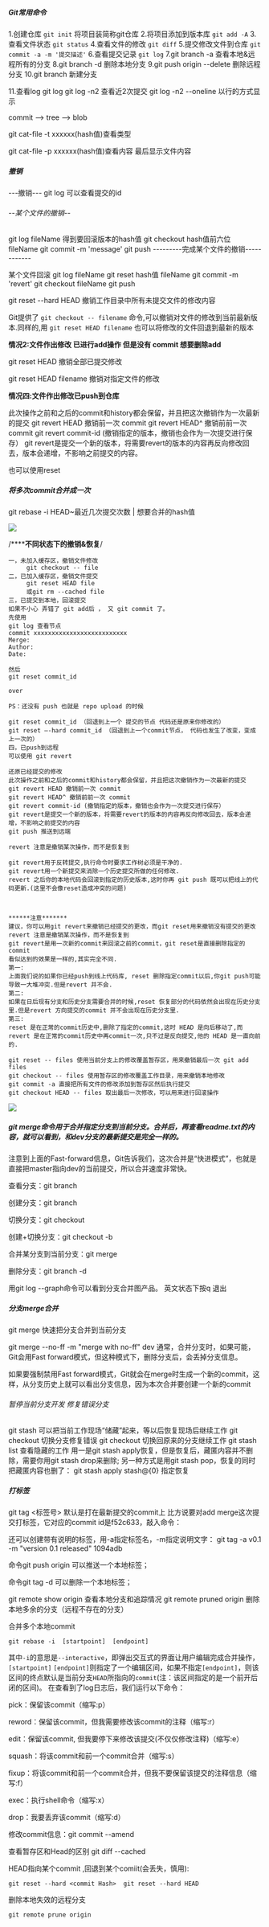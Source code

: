 ##### Git常用命令

1.创建仓库 `git init` 将项目装简称git仓库
2.将项目添加到版本库 `git add -A`
3.查看文件状态 `git status`
4.查看文件的修改 `git diff`
5.提交修改文件到仓库 `git commit -a -m '提交描述'`
6.查看提交记录 `git log`
7.git branch -a   查看本地&远程所有的分支
8.git branch -d <branchName>删除本地分支
9.git push origin --delete <BranchName>删除远程分支
10.git branch <branchName>新建分支

11.查看log  git log          git log -n2  查看近2次提交    git log -n2 --oneline 以行的方式显示



commit    --> tree  --> blob

git cat-file -t xxxxxx(hash值)查看类型

git cat-file -p xxxxxx(hash值)查看内容  最后显示文件内容



##### 撤销

---撤销---
git log  可以查看提交的id

###### --某个文件的撤销--

git log fileName      得到要回滚版本的hash值
git checkout hash值前六位  fileName
git commit -m 'message'
git push
---------完成某个文件的撤销------------

某个文件回滚
git log fileName
git reset hash值  fileName
git commit -m 'revert'
git checkout fileName
git push 



git reset --hard HEAD  撤销工作目录中所有未提交文件的修改内容

Git提供了 `git checkout -- filename` 命令,可以撤销对文件的修改到当前最新版本.同样的,用 `git reset HEAD filename` 也可以将修改的文件回退到最新的版本

**情况2:文件作出修改  已进行add操作 但是没有 commit   想要删除add**

git reset HEAD     撤销全部已提交修改

git reset HEAD filename    撤销对指定文件的修改

**情况四:文件作出修改已push到仓库**   

此次操作之前和之后的commit和history都会保留，并且把这次撤销作为一次最新的提交 
git revert HEAD  撤销前一次 commit 
git revert HEAD^  撤销前前一次 commit 
git revert commit-id  (撤销指定的版本，撤销也会作为一次提交进行保存） 
git revert是提交一个新的版本，将需要revert的版本的内容再反向修改回去，版本会递增，不影响之前提交的内容。

也可以使用reset 



##### 将多次commit合并成一次

git rebase  -i HEAD~最近几次提交次数 | 想要合并的hash值

<img src="QQ截图20181129141923.jpg">

/**********不同状态下的撤销&恢复******/

```
一，未加入缓存区，撤销文件修改
     git checkout -- file
二，已加入缓存区，撤销文件提交
     git reset HEAD file
     或git rm --cached file
三，已提交到本地，回滚提交
如果不小心 弄错了 git add后 ， 又 git commit 了。 
先使用 
git log 查看节点 
commit xxxxxxxxxxxxxxxxxxxxxxxxxx 
Merge: 
Author: 
Date:

然后 
git reset commit_id

over

PS：还没有 push 也就是 repo upload 的时候

git reset commit_id （回退到上一个 提交的节点 代码还是原来你修改的） 
git reset –-hard commit_id （回退到上一个commit节点， 代码也发生了改变，变成上一次的）
四，已push到远程
可以使用 git revert

还原已经提交的修改 
此次操作之前和之后的commit和history都会保留，并且把这次撤销作为一次最新的提交 
git revert HEAD 撤销前一次 commit 
git revert HEAD^ 撤销前前一次 commit 
git revert commit-id (撤销指定的版本，撤销也会作为一次提交进行保存） 
git revert是提交一个新的版本，将需要revert的版本的内容再反向修改回去，版本会递增，不影响之前提交的内容
git push 推送到远端

revert 注意是撤销某次操作，而不是恢复到

git revert用于反转提交,执行命令时要求工作树必须是干净的.
git revert用一个新提交来消除一个历史提交所做的任何修改.
revert 之后你的本地代码会回滚到指定的历史版本,这时你再 git push 既可以把线上的代码更新.(这里不会像reset造成冲突的问题)



******注意*******
建议，你可以用git revert来撤销已经提交的更改，而git reset用来撤销没有提交的更改
revert 注意是撤销某次操作，而不是恢复到
git revert是用一次新的commit来回滚之前的commit，git reset是直接删除指定的commit
看似达到的效果是一样的,其实完全不同.
第一:
上面我们说的如果你已经push到线上代码库, reset 删除指定commit以后,你git push可能导致一大堆冲突.但是revert 并不会.
第二:
如果在日后现有分支和历史分支需要合并的时候,reset 恢复部分的代码依然会出现在历史分支里.但是revert 方向提交的commit 并不会出现在历史分支里.
第三:
reset 是在正常的commit历史中,删除了指定的commit,这时 HEAD 是向后移动了,而 revert 是在正常的commit历史中再commit一次,只不过是反向提交,他的 HEAD 是一直向前的.

git reset -- files 使用当前分支上的修改覆盖暂存区，用来撤销最后一次 git add files
git checkout -- files 使用暂存区的修改覆盖工作目录，用来撤销本地修改
git commit -a 直接把所有文件的修改添加到暂存区然后执行提交
git checkout HEAD -- files 取出最后一次修改，可以用来进行回滚操作

```

![](F:\Operation-notes\git命令\QQ截图20181220144301.jpg)







##### git merge命令用于合并指定分支到当前分支。合并后，再查看readme.txt的内容，就可以看到，和dev分支的最新提交是完全一样的。

注意到上面的Fast-forward信息，Git告诉我们，这次合并是“快进模式”，也就是直接把master指向dev的当前提交，所以合并速度非常快。

查看分支：git branch

创建分支：git branch <name>

切换分支：git checkout <name>

创建+切换分支：git checkout -b <name>

合并某分支到当前分支：git merge <name>

删除分支：git branch -d <name>

用git log --graph命令可以看到分支合并图产品。   英文状态下按q  退出

##### 分支merge合并

git merge <branchName>  快速把分支合并到当前分支

 git merge --no-ff -m "merge with no-ff" dev       通常，合并分支时，如果可能，Git会用Fast forward模式，但这种模式下，删除分支后，会丢掉分支信息。

如果要强制禁用Fast forward模式，Git就会在merge时生成一个新的commit，这样，从分支历史上就可以看出分支信息，因为本次合并要创建一个新的commit





###### 暂停当前分支开发 修复错误分支

git stash   可以把当前工作现场“储藏”起来，等以后恢复现场后继续工作
git checkout <branchName> 切换分支修复错误
git checkout <branchName> 切换回原来的分支继续工作
git stash list 查看隐藏的工作
用一是git stash apply恢复，但是恢复后，藏匿内容并不删除，需要你用git stash drop来删除;
另一种方式是用git stash pop，恢复的同时把藏匿内容也删了：
git stash apply stash@{0}  指定恢复

##### 打标签

git tag <标签号>  默认是打在最新提交的commit上
比方说要对add merge这次提交打标签，它对应的commit id是f52c633，敲入命令：

还可以创建带有说明的标签，用-a指定标签名，-m指定说明文字：
git tag -a v0.1 -m "version 0.1 released" 1094adb

命令git push origin <tagname>可以推送一个本地标签；

命令git tag -d <tagname>可以删除一个本地标签；



git remote show origin 查看本地分支和追踪情况
git remote pruned origin  删除本地多余的分支（远程不存在的分支）



合并多个本地commit

```
git rebase -i  [startpoint]  [endpoint]
```

其中`-i`的意思是`--interactive`，即弹出交互式的界面让用户编辑完成合并操作，`[startpoint]`  `[endpoint]`则指定了一个编辑区间，如果不指定`[endpoint]`，则该区间的终点默认是当前分支`HEAD`所指向的`commit`(注：该区间指定的是一个前开后闭的区间)。
 在查看到了log日志后，我们运行以下命令：

pick：保留该commit（缩写:p）

reword：保留该commit，但我需要修改该commit的注释（缩写:r）

edit：保留该commit, 但我要停下来修改该提交(不仅仅修改注释)（缩写:e）

squash：将该commit和前一个commit合并（缩写:s）

fixup：将该commit和前一个commit合并，但我不要保留该提交的注释信息（缩写:f）

exec：执行shell命令（缩写:x）

drop：我要丢弃该commit（缩写:d）







修改commit信息：git commit --amend

查看暂存区和Head的区别  git diff --cached

HEAD指向某个commit ,回退到某个comiit(会丢失，慎用): 

```
git reset --hard <commit Hash>	git reset --hard HEAD
```



删除本地失效的远程分支

`git remote prune origin`

